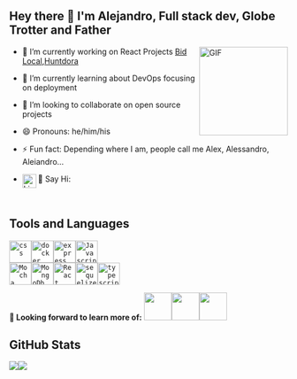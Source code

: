 ## Hey there 👋 I'm Alejandro, Full stack dev, Globe Trotter and Father 

- <img align="right" alt="GIF" height="160px" src="https://media.giphy.com/media/du3J3cXyzhj75IOgvA/giphy.gif" /> 🔭 I’m currently working on React Projects [Bid Local](https://github.com/Snugles/bid-local),[Huntdora](https://github.com/serendatapy/huntdora)

- 🌱 I’m currently learning about DevOps focusing on deployment
- 👯 I’m looking to collaborate on open source projects
- 😄 Pronouns: he/him/his
- ⚡ Fun fact: Depending where I am, people call me Alex, Alessandro, Aleiandro...
- :wave: Say Hi: [<img align="left" img height="25" alt="LinkedIn Profile" src="https://github.com/serendatapy/serendatapy/blob/main/assets/icons8-linkedin-circled.gif"/>](https://www.linkedin.com/in/alejandro-rene-valdivia/)
<br>

## Tools and Languages

<code><img height="40" alt="css" src="https://raw.githubusercontent.com/serendatapy/serendatapy/main/assets/css3-original.svg"></code><code><img style="background-color:white;" height="40" alt="docker" src="https://raw.githubusercontent.com/serendatapy/serendatapy/main/assets/docker-original.svg"></code><code><img height="40" alt="express" src="https://raw.githubusercontent.com/serendatapy/serendatapy/main/assets/express-original.svg"></code><code><img height="40" alt="Javascript" src="https://raw.githubusercontent.com/serendatapy/serendatapy/main/assets/javascript.svg">
<img height="40" alt="Mocha" src="https://raw.githubusercontent.com/serendatapy/serendatapy/main/assets/mocha-plain.svg"></code><code><img height="40" alt="MongoDb" src="https://raw.githubusercontent.com/serendatapy/serendatapy/main/assets/mongodb-original.svg"></code><code><img height="40" alt="React" src="https://raw.githubusercontent.com/serendatapy/serendatapy/main/assets/react-original.svg"></code><code><img height="40" alt="sequelize" src="https://raw.githubusercontent.com/serendatapy/serendatapy/main/assets/sequelize-original.svg"></code><code><img height="40" alt="typescript" src="https://raw.githubusercontent.com/serendatapy/serendatapy/main/assets/typescript.svg"></code>



**🌱 Looking forward to learn more of:**
<code><a href="https://www.python.org/" target="_blank"><img height="50" src="https://www.vectorlogo.zone/logos/python/python-ar21.svg"></a></code><code><a href="https://www.docker.com/" target="_blank"><img height="50" src="https://www.vectorlogo.zone/logos/docker/docker-ar21.svg"></a></code><code><a href="https://kubernetes.io/" target="_blank"><img height="50" src="https://www.vectorlogo.zone/logos/kubernetes/kubernetes-ar21.svg"></a></code>



## GitHub Stats

<p align="center">

<img src="https://github-readme-stats.vercel.app/api?username=serendatapy&hide=stars&show_icons=true&theme=dracula&line_height=40"><img src="https://github-readme-stats.vercel.app/api/top-langs/?username=serendatapy&count_private=true&theme=dracula&line_height=40">

</p>
